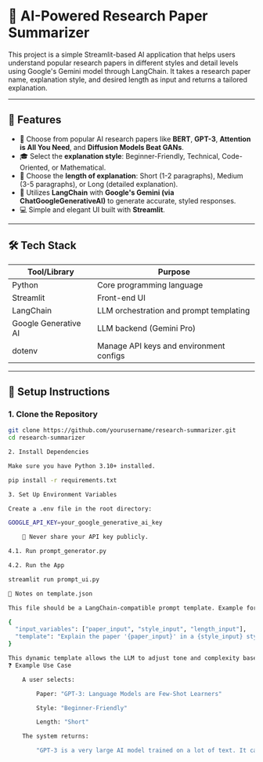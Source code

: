 # 🧠 AI-Powered Research Paper Summarizer

This project is a simple Streamlit-based AI application that helps users understand popular research papers in different styles and detail levels using Google's Gemini model through LangChain. It takes a research paper name, explanation style, and desired length as input and returns a tailored explanation.

---

## 🚀 Features

- 📄 Choose from popular AI research papers like **BERT**, **GPT-3**, **Attention is All You Need**, and **Diffusion Models Beat GANs**.
- 🎓 Select the **explanation style**: Beginner-Friendly, Technical, Code-Oriented, or Mathematical.
- 📏 Choose the **length of explanation**: Short (1-2 paragraphs), Medium (3-5 paragraphs), or Long (detailed explanation).
- 🤖 Utilizes **LangChain** with **Google's Gemini (via ChatGoogleGenerativeAI)** to generate accurate, styled responses.
- 💻 Simple and elegant UI built with **Streamlit**.

---

## 🛠️ Tech Stack

| Tool/Library           | Purpose                                  |
|------------------------|------------------------------------------|
| Python                 | Core programming language                |
| Streamlit              | Front-end UI                             |
| LangChain              | LLM orchestration and prompt templating  |
| Google Generative AI   | LLM backend (Gemini Pro)                 |
| dotenv                 | Manage API keys and environment configs  |

---

## 🔧 Setup Instructions

### 1. Clone the Repository

```bash
git clone https://github.com/yourusername/research-summarizer.git
cd research-summarizer

2. Install Dependencies

Make sure you have Python 3.10+ installed.

pip install -r requirements.txt

3. Set Up Environment Variables

Create a .env file in the root directory:

GOOGLE_API_KEY=your_google_generative_ai_key

    🔐 Never share your API key publicly.

4.1. Run prompt_generator.py

4.2. Run the App

streamlit run prompt_ui.py

📌 Notes on template.json

This file should be a LangChain-compatible prompt template. Example format:

{
  "input_variables": ["paper_input", "style_input", "length_input"],
  "template": "Explain the paper '{paper_input}' in a {style_input} style with {length_input} explanation."
}

This dynamic template allows the LLM to adjust tone and complexity based on user selections.
❓ Example Use Case

    A user selects:

        Paper: "GPT-3: Language Models are Few-Shot Learners"

        Style: "Beginner-Friendly"

        Length: "Short"

    The system returns:

        "GPT-3 is a very large AI model trained on a lot of text. It can perform many tasks without needing lots of training examples..."
